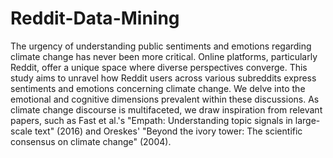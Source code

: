 # Reddit-Data-Mining
The urgency of understanding public sentiments and emotions regarding climate change has never been 
more critical. Online platforms, particularly Reddit, offer a unique space where diverse perspectives 
converge. This study aims to unravel how Reddit users across various subreddits express sentiments and 
emotions concerning climate change. We delve into the emotional and cognitive dimensions prevalent 
within these discussions. As climate change discourse is multifaceted, we draw inspiration from relevant 
papers, such as Fast et al.'s "Empath: Understanding topic signals in large-scale text" (2016) and Oreskes' 
"Beyond the ivory tower: The scientific consensus on climate change" (2004).

